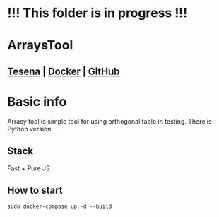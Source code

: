 # !!! This folder is in progress !!!

# ArraysTool
## [Tesena](https://www.tesena.com/) | [Docker](https://hub.docker.com/r/procesor/arrays_tool) | [GitHub](https://github.com/procesor2017/orthogonalApp)


# Basic info
Arrasy tool is simple tool for using orthogonal table in testing.
There is Python version.

## Stack
Fast + Pure JS

## How to start
```
sudo docker-compose up -d --build
```
